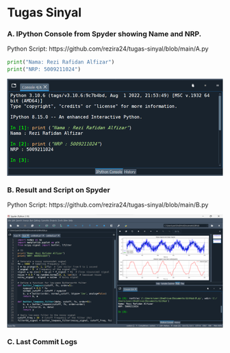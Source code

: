 # Tugas Sinyal

<h3>A. IPython Console from Spyder showing Name and NRP.</h3>
<p>Python Script: https://github.com/rezira24/tugas-sinyal/blob/main/A.py</p>

```py
print("Nama: Rezi Rafidan Alfizar")
print("NRP: 5009211024")
```
<img align="center" src="https://github.com/rezira24/tugas-sinyal/blob/main/A.png" width="600px" alt="lalit's Github Stats">
<h3>B. Result and Script on Spyder</h3>
<p>Python Script: https://github.com/rezira24/tugas-sinyal/blob/main/B.py</p>
<img align="center" src="https://github.com/rezira24/tugas-sinyal/blob/main/B.png" width="960px" alt="lalit's Github Stats">

<h3>C. Last Commit Logs</h3>
